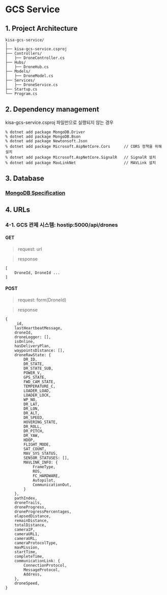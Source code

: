 # GCS Service

## 1. Project Architecture

    kisa-gcs-service/
    │
    ├── kisa-gcs-service.csproj
    ├── Controllers/            
    │   ├── DroneController.cs
    ├── Hubs/                   
    │   ├── DroneHub.cs              
    ├── Models/                 
    │   ├── DroneModel.cs              
    ├── Services/               
    │   ├── DroneService.cs
    ├── Startup.cs
    └── Program.cs              

## 2. Dependency management
kisa-gcs-service.csproj 파일만으로 실행되지 않는 경우

    % dotnet add package MongoDB.Driver
    % dotnet add package MongoDB.Bson
    % dotnet add package Newtonsoft.Json
    % dotnet add package Microsoft.AspNetCore.Cors      // CORS 정책을 위해 설치
    % dotnet add package Microsoft.AspNetCore.SignalR   // SignalR 설치
    % dotnet add package MavLinkNet                     // MAVLink 설치

## 3. Database
### [MongoDB Specification](https://docs.google.com/spreadsheets/d/1H0tCsqDfMZ2z4MZ82Cf29FznkBN-HQiu5DckXepfIy8/edit?usp=sharing)

## 4. URLs

### 4-1. GCS 관제 시스템: hostip:5000/api/drones

#### GET
> request: url

> response

    [
        DroneId, DroneId ...
    ]

#### POST
> request: form(DroneId)
 
> response

    {
        _id,
        lastHeartbeatMessage,
        droneId,
        droneLogger: [],
        isOnline,
        hasDeliveryPlan,
        waypointsDistance: [],
        droneRawState: {
            DR_ID,
            DR_STATE,
            DR_STATE_SUB,
            POWER_V,
            GPS_STATE,
            FWD_CAM_STATE,
            TEMPERATURE_C,
            LOADER_LOAD,
            LOADER_LOCK,
            WP_NO,
            DR_LAT,
            DR_LON,
            DR_ALT,
            DR_SPEED,
            HOVERING_STATE,
            DR_ROLL,
            DR_PITCH,
            DR_YAW,
            HDOP,
            FLIGHT_MODE,
            SAT_COUNT,
            MAV_SYS_STATUS,
            SENSOR_STATUSES: [],
            MAVLINK_INFO: {
                FrameType,
                ROS,
                FC_HARDWARE,
                Autopilot,
                CommunicationOut,
            }
        },
        pathIndex,
        droneTrails,
        droneProgress,
        droneProgressPercentages,
        elapsedDistance,
        remainDistance,
        totalDistance,
        cameraIP,
        cameraURL1,
        cameraURL,
        cameraProtocolType,
        mavMission,
        startTime,
        completeTime,
        communicationLink: {
            ConnectionProtocol,
            MessageProtocol,
            Address,
        },
        droneSpeed,
    }